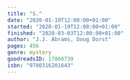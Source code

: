 ```yaml
---
title: "S."
date: "2020-01-19T12:00:00+01:00"
started: "2020-01-19T12:00:00+01:00"
finished: "2020-03-03T12:00:00+01:00"
author: "J.J. Abrams, Doug Dorst"
pages: 456
genre: mystery
goodreadsID: 17860739
isbn: "9780316201643"
---
```

